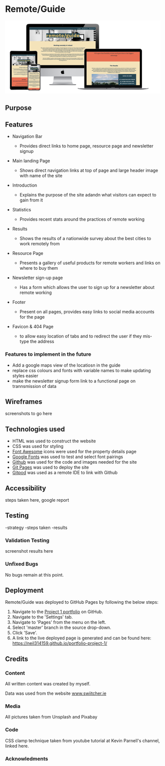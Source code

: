 # Remote/Guide

![Mockup](https://github.com/neil314159/portfolio-project-1/blob/main/docs/screenshot.png)


## Purpose




## Features

* Navigation Bar
    * Provides direct links to home page, resource page and newsletter signup

* Main landing Page
    * Shows direct navigation links at top of page and large header image with name of the site

* Introduction
    * Explains the purpose of the site adandn what visitors can expect to gain from it

* Statistics
    * Provides recent stats around the practices of remote working

* Results
    * Shows the results of a nationwide survey about the best cities to work remotely from

* Resource Page
    * Presents a gallery of useful products for remote workers and links on where to buy them

* Newsletter sign-up page
    * Has a form which allows the user to sign up for a newsletter about remote working

* Footer
    * Present on all pages, provides easy links to social media accounts for the page

* Favicon & 404 Page
    * to allow easy location of tabs and to redirect the user if they mis-type the address

### Features to implement in the future
* Add a google maps view of the locatiosn in the guide
* replace css colours and fonts with variable names to make updating styles easier
* make the newsletter signup form link to a functional page on trannsmission of data

## Wireframes
screenshots to go here

## Technologies used
* HTML was used to construct the website
* CSS was used for styling
* [Font Awesome](https://fontawesome.com) icons were used for the property details page
* [Google Fonts](https://fontawesome.com) was used to test and select font pairings
* [Github](https://fontawesome.com) was used for the code and images needed for the site
* [Git Pages](https://fontawesome.com) was used to deploy the site
* [Gitpod](https://fontawesome.com) was used as a remote IDE to link with Github

## Accessibility
steps taken here, google report


## Testing

-strategy
-steps taken
-results


### Validation Testing
screenshot results here


### Unfixed Bugs

No bugs remain at this point.


## Deployment

Remote/Guide was deployed to GitHub Pages by following the below steps:
1. Navigate to the [Project 1 portfolio](https://github.com/neil314159/portfolio-project-1) on GitHub.
1. Navigate to the 'Settings' tab.
1. Navigate to 'Pages' from the menu on the left. 
1. Select 'master' branch in the source drop-down.
1. Click 'Save'.
1. A link to the live deployed page is generated and can be found here: https://neil314159.github.io/portfolio-project-1/

## Credits

### Content

All written content was created by myself.

Data was used from the website www.swiitcher.ie

### Media

All pictures taken from Unsplash and Pixabay

### Code
CSS clamp technique taken from youtube tutorial at Kevin Parnell's channel, linked here.

### Acknowledments

